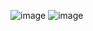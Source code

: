 ![image](https://github.com/Datta1153/karate-project/assets/163277444/e85dcce0-316d-4c35-8317-a997b8e35a7b)
![image](https://github.com/Datta1153/karate-project/assets/163277444/f38b08b3-d105-42fe-a48f-9e87a6f4f330)
